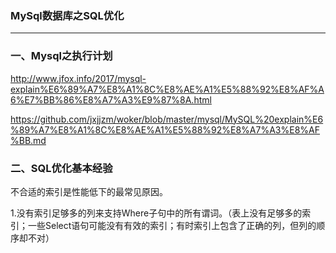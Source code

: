 ### MySql数据库之SQL优化 ###
***


### 一、Mysql之执行计划 ###




http://www.jfox.info/2017/mysql-explain%E6%89%A7%E8%A1%8C%E8%AE%A1%E5%88%92%E8%AF%A6%E7%BB%86%E8%A7%A3%E9%87%8A.html

https://github.com/jxjjzm/woker/blob/master/mysql/MySQL%20explain%E6%89%A7%E8%A1%8C%E8%AE%A1%E5%88%92%E8%A7%A3%E8%AF%BB.md






### 二、SQL优化基本经验 ###


不合适的索引是性能低下的最常见原因。

1.没有索引足够多的列来支持Where子句中的所有谓词。（表上没有足够多的索引；一些Select语句可能没有有效的索引；有时索引上包含了正确的列，但列的顺序却不对）




















































































































